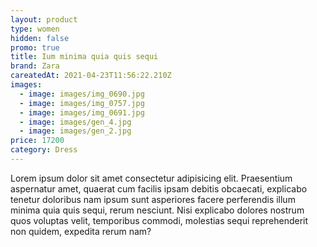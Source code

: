 ```yaml
---
layout: product
type: women
hidden: false
promo: true
title: Ium minima quia quis sequi
brand: Zara
careatedAt: 2021-04-23T11:56:22.210Z
images:
  - image: images/img_0690.jpg
  - image: images/img_0757.jpg
  - image: images/img_0691.jpg
  - image: images/gen_4.jpg
  - image: images/gen_2.jpg
price: 17200
category: Dress
---
```

Lorem ipsum dolor sit amet consectetur adipisicing elit. Praesentium aspernatur amet, quaerat cum facilis ipsam debitis obcaecati, explicabo tenetur doloribus nam ipsum sunt asperiores facere perferendis illum minima quia quis sequi, rerum nesciunt. Nisi explicabo dolores nostrum quos voluptas velit, temporibus commodi, molestias sequi reprehenderit non quidem, expedita rerum nam?